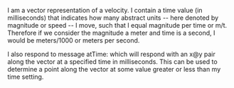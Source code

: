 I am a vector representation of a velocity. I contain a time value (in milliseconds) that indicates
how many abstract units -- here denoted by magnitude or speed -- I move, such that 
I equal magnitude per time or m/t. Therefore if we consider the magnitude a meter and time is
a second, I would be meters/1000 or meters per second.

I also respond to message atTime: which will respond with an x@y pair along the vector at a specified time in milliseconds. This can be used to determine a point along the vector at some value greater or less than my time setting.